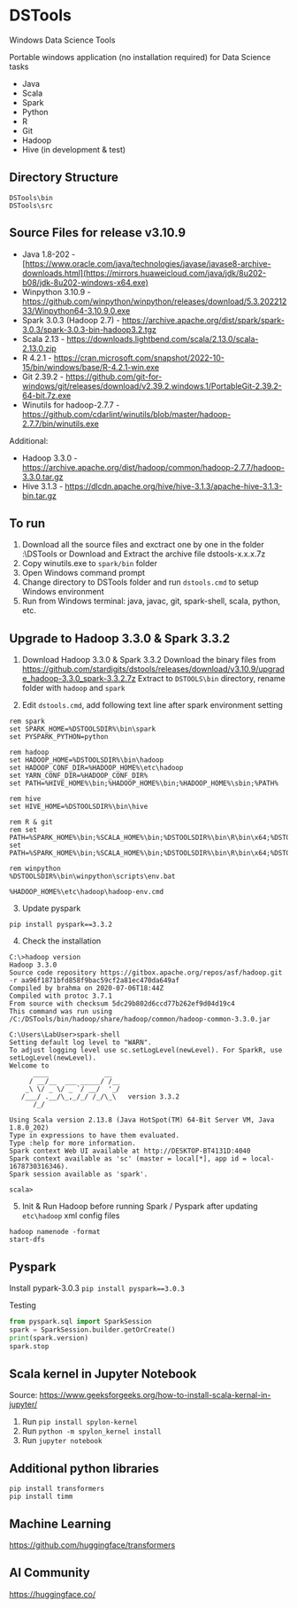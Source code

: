 # DSTools

Windows Data Science Tools

Portable windows application (no installation required) for Data Science tasks
* Java
* Scala
* Spark
* Python
* R
* Git
* Hadoop
* Hive (in development & test)


## Directory Structure
```
DSTools\bin
DSTools\src
```

## Source Files for release v3.10.9
* Java 1.8-202 - [https://www.oracle.com/java/technologies/javase/javase8-archive-downloads.html](https://mirrors.huaweicloud.com/java/jdk/8u202-b08/jdk-8u202-windows-x64.exe)
* Winpython 3.10.9 - https://github.com/winpython/winpython/releases/download/5.3.20221233/Winpython64-3.10.9.0.exe
* Spark 3.0.3 (Hadoop 2.7) - https://archive.apache.org/dist/spark/spark-3.0.3/spark-3.0.3-bin-hadoop3.2.tgz
* Scala 2.13 - https://downloads.lightbend.com/scala/2.13.0/scala-2.13.0.zip
* R 4.2.1 - https://cran.microsoft.com/snapshot/2022-10-15/bin/windows/base/R-4.2.1-win.exe
* Git 2.39.2 - https://github.com/git-for-windows/git/releases/download/v2.39.2.windows.1/PortableGit-2.39.2-64-bit.7z.exe
* Winutils for hadoop-2.7.7 - https://github.com/cdarlint/winutils/blob/master/hadoop-2.7.7/bin/winutils.exe

Additional:
* Hadoop 3.3.0 - https://archive.apache.org/dist/hadoop/common/hadoop-2.7.7/hadoop-3.3.0.tar.gz
* Hive 3.1.3 - https://dlcdn.apache.org/hive/hive-3.1.3/apache-hive-3.1.3-bin.tar.gz

## To run
1. Download all the source files and exctract one by one in the folder <Drive>:\DSTools or Download and Extract the archive file dstools-x.x.x.7z
2. Copy winutils.exe to `spark/bin` folder
3. Open Windows command prompt
4. Change directory to DSTools folder and run `dstools.cmd` to setup Windows environment
5. Run from Windows terminal: java, javac, git, spark-shell, scala, python, etc. 

## Upgrade to Hadoop 3.3.0 & Spark 3.3.2
  
1. Download Hadoop 3.3.0 & Spark 3.3.2
Download the binary files from https://github.com/stardigits/dstools/releases/download/v3.10.9/upgrade_hadoop-3.3.0_spark-3.3.2.7z
Extract to `DSTOOLS\bin` directory, rename folder with `hadoop` and `spark`

2. Edit `dstools.cmd`, add following text line after spark environment setting
```
rem spark
set SPARK_HOME=%DSTOOLSDIR%\bin\spark
set PYSPARK_PYTHON=python

rem hadoop
set HADOOP_HOME=%DSTOOLSDIR%\bin\hadoop
set HADOOP_CONF_DIR=%HADOOP_HOME%\etc\hadoop
set YARN_CONF_DIR=%HADOOP_CONF_DIR%
set PATH=%HIVE_HOME%\bin;%HADOOP_HOME%\bin;%HADOOP_HOME%\sbin;%PATH%

rem hive
set HIVE_HOME=%DSTOOLSDIR%\bin\hive

rem R & git
rem set PATH=%SPARK_HOME%\bin;%SCALA_HOME%\bin;%DSTOOLSDIR%\bin\R\bin\x64;%DSTOOLSDIR%\bin\winpython\scripts;%PATH%
set PATH=%SPARK_HOME%\bin;%SCALA_HOME%\bin;%DSTOOLSDIR%\bin\R\bin\x64;%DSTOOLSDIR%\bin\git;%DSTOOLSDIR%\bin\git\bin;%PATH%

rem winpython
%DSTOOLSDIR%\bin\winpython\scripts\env.bat

%HADOOP_HOME%\etc\hadoop\hadoop-env.cmd
```

3. Update pyspark
```
pip install pyspark==3.3.2
```

4. Check the installation
```
C:\>hadoop version
Hadoop 3.3.0
Source code repository https://gitbox.apache.org/repos/asf/hadoop.git -r aa96f1871bfd858f9bac59cf2a81ec470da649af
Compiled by brahma on 2020-07-06T18:44Z
Compiled with protoc 3.7.1
From source with checksum 5dc29b802d6ccd77b262ef9d04d19c4
This command was run using /C:/DSTools/bin/hadoop/share/hadoop/common/hadoop-common-3.3.0.jar

C:\Users\LabUser>spark-shell
Setting default log level to "WARN".
To adjust logging level use sc.setLogLevel(newLevel). For SparkR, use setLogLevel(newLevel).
Welcome to
      ____              __
     / __/__  ___ _____/ /__
    _\ \/ _ \/ _ `/ __/  '_/
   /___/ .__/\_,_/_/ /_/\_\   version 3.3.2
      /_/

Using Scala version 2.13.8 (Java HotSpot(TM) 64-Bit Server VM, Java 1.8.0_202)
Type in expressions to have them evaluated.
Type :help for more information.
Spark context Web UI available at http://DESKTOP-BT4131D:4040
Spark context available as 'sc' (master = local[*], app id = local-1678730316346).
Spark session available as 'spark'.

scala>
```

5. Init & Run Hadoop before running Spark / Pyspark after updating `etc\hadoop` xml config files
```
hadoop namenode -format
start-dfs
```

## Pyspark

Install pypark-3.0.3
`pip install pyspark==3.0.3`

Testing
```python
from pyspark.sql import SparkSession
spark = SparkSession.builder.getOrCreate()
print(spark.version)
spark.stop
```

## Scala kernel in Jupyter Notebook

Source: https://www.geeksforgeeks.org/how-to-install-scala-kernal-in-jupyter/   
1. Run `pip install spylon-kernel`
2. Run `python -m spylon_kernel install`
3. Run `jupyter notebook`

## Additional python libraries

```
pip install transformers
pip install timm
```

## Machine Learning

https://github.com/huggingface/transformers

## AI Community

https://huggingface.co/
